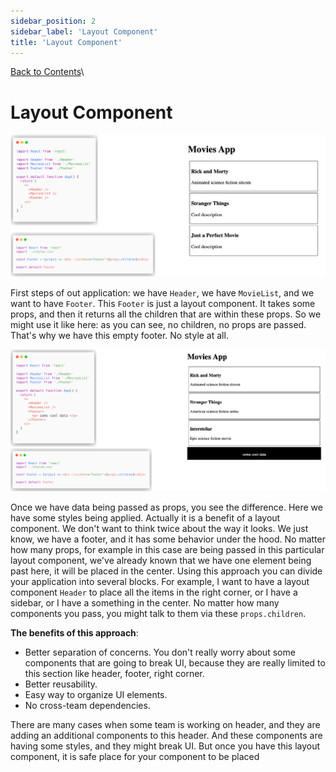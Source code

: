 ```yaml
---
sidebar_position: 2
sidebar_label: 'Layout Component'
title: 'Layout Component'
---
```


[Back to Contents](../../README.md#module-1)\

# Layout Component

![Layout Component image 1](images/layout-component-img1.png)

First steps of out application: we have `Header`, we have `MovieList`, and we want to have `Footer`.
This `Footer` is just a layout component.
It takes some props, and then it returns all the children that are within these props.
So we might use it like here: as you can see, no children, no props are passed.
That's why we have this empty footer.
No style at all.

![Layout Component image 2](images/layout-component-img2.png)

Once we have data being passed as props, you see the difference.
Here we have some styles being applied. Actually it is a benefit of a layout component.
We don't want to think twice about the way it looks.
We just know, we have a footer, and it has some behavior under the hood.
No matter how many props, for example in this case are being passed in this particular layout component, we've already known that we have one element being past here, it will be placed in the center.
Using this approach you can divide your application into several blocks.
For example, I want to have a layout component `Header` to place all the items in the right corner, or I have a sidebar, or I have a something in the center.
No matter how many components you pass, you might talk to them via these `props.children`.

**The benefits of this approach**:

- Better separation of concerns.
  You don't really worry about some components that are going to break UI, because they are really limited to this section like header, footer, right corner.
- Better reusability.
- Easy way to organize UI elements.
- No cross-team dependencies.

There are many cases when some team is working on header, and they are adding an additional components to this header.
And these components are having some styles, and they might break UI.
But once you have this layout component, it is safe place for your component to be placed
